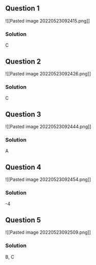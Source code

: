 ## Question 1
![[Pasted image 20220523092415.png]]

### Solution
C

## Question 2
![[Pasted image 20220523092426.png]]

### Solution
C

## Question 3
![[Pasted image 20220523092444.png]]

### Solution
A

## Question 4
![[Pasted image 20220523092454.png]]

### Solution
-4

## Question 5
![[Pasted image 20220523092509.png]]

### Solution
B, C